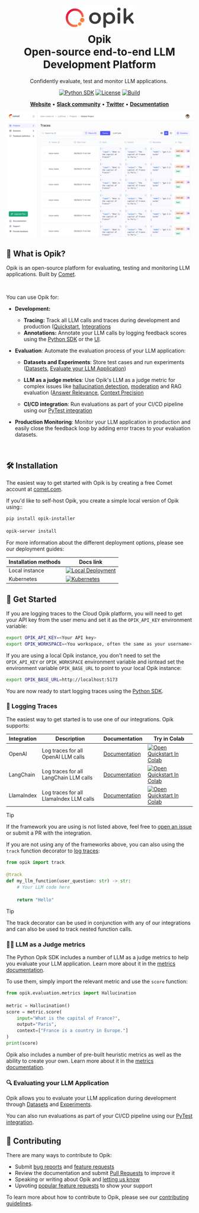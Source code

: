 <h1 align="center" style="border-bottom: none">
    <div>
        <a href="https://www.comet.com/site/products/opik?utm_source=opik&utm_medium=github&utm_content=website_button"><picture>
            <source media="(prefers-color-scheme: dark)" srcset="/apps/opik-documentation/documentation/static/img/logo-dark-mode.svg">
            <source media="(prefers-color-scheme: light)" srcset="/apps/opik-documentation/documentation/static/img/opik-logo.svg">
            <img alt="Comet Opik logo" src="/apps/opik-documentation/documentation/static/img/opik-logo.svg" width="200" />
        </picture></a>
        <br>
        Opik
    </div>
    Open-source end-to-end LLM Development Platform<br>
</h1>

<p align="center">
Confidently evaluate, test and monitor LLM applications. 
</p>

<div align="center">

[![Python SDK](https://img.shields.io/pypi/v/opik)](https://pypi.org/project/opik/)
[![License](https://img.shields.io/github/license/comet-ml/opik)](https://github.com/comet-ml/opik/blob/main/LICENSE)
[![Build](https://github.com/comet-ml/opik/actions/workflows/build_apps.yml/badge.svg)](https://github.com/comet-ml/opik/actions/workflows/build_apps.yml)
<a target="_blank" href="https://colab.research.google.com/github/comet-ml/opik/blob/master/apps/opik-documentation/documentation/docs/cookbook/opik_quickstart.ipynb">
  <!-- <img src="https://colab.research.google.com/assets/colab-badge.svg" alt="Open Quickstart In Colab"/> -->
</a>

</div>

<p align="center">
    <a href="http://www.comet.com/site/products/opik"><b>Website</b></a> •
    <a href="https://chat.comet.com"><b>Slack community</b></a> •
    <a href="https://x.com/Cometml"><b>Twitter</b></a> •
    <a href="https://www.comet.com/docs/opik/"><b>Documentation</b></a>
</p>

![Opik thumbnail](readme-thumbnail.png)

## 🚀 What is Opik?

Opik is an open-source platform for evaluating, testing and monitoring LLM applications. Built by [Comet](https://www.comet.com?utm_source=opik&utm_medium=github&utm_content=what_is_opik_link).

<br>

You can use Opik for:
* **Development:**
  * **Tracing:** Track all LLM calls and traces during development and production ([Quickstart](https://www.comet.com/docs/opik/quickstart/?utm_source=opik&utm_medium=github&utm_content=quickstart_link), [Integrations](https://www.comet.com/docs/opik/integrations/overview/?utm_source=opik&utm_medium=github&utm_content=integrations_link)
  * **Annotations:** Annotate your LLM calls by logging feedback scores using the [Python SDK](https://www.comet.com/docs/opik/tracing/annotate_traces/#annotating-traces-and-spans-using-the-sdk?utm_source=opik&utm_medium=github&utm_content=sdk_link) or the [UI](https://www.comet.com/docs/opik/tracing/annotate_traces/#annotating-traces-through-the-ui?utm_source=opik&utm_medium=github&utm_content=ui_link). 

* **Evaluation**: Automate the evaluation process of your LLM application:

    * **Datasets and Experiments**: Store test cases and run experiments ([Datasets](https://www.comet.com/docs/opik/evaluation/manage_datasets/?utm_source=opik&utm_medium=github&utm_content=datasets_link), [Evaluate your LLM Application](https://www.comet.com/docs/opik/evaluation/evaluate_your_llm/?utm_source=opik&utm_medium=github&utm_content=eval_link))

    * **LLM as a judge metrics**: Use Opik's LLM as a judge metric for complex issues like [hallucination detection](https://www.comet.com/docs/opik/evaluation/metrics/hallucination/?utm_source=opik&utm_medium=github&utm_content=hallucination_link), [moderation](https://www.comet.com/docs/opik/evaluation/metrics/moderation/?utm_source=opik&utm_medium=github&utm_content=moderation_link) and RAG evaluation ([Answer Relevance](https://www.comet.com/docs/opik/evaluation/metrics/answer_relevance/?utm_source=opik&utm_medium=github&utm_content=alex_link), [Context Precision](https://www.comet.com/docs/opik/evaluation/metrics/context_precision/?utm_source=opik&utm_medium=github&utm_content=context_link)

    * **CI/CD integration**: Run evaluations as part of your CI/CD pipeline using our [PyTest integration](https://www.comet.com/docs/opik/testing/pytest_integration/?utm_source=opik&utm_medium=github&utm_content=pytest_link)

* **Production Monitoring**: Monitor your LLM application in production and easily close the feedback loop by adding error traces to your evaluation datasets.

<br>

## 🛠️ Installation

The easiest way to get started with Opik is by creating a free Comet account at [comet.com](https://www.comet.com/signup?from=llm?utm_source=opik&utm_medium=github&utm_content=install).



If you'd like to self-host Opik, you create a simple local version of Opik using::

```bash
pip install opik-installer

opik-server install
```

For more information about the different deployment options, please see our deployment guides:

| Installation methods | Docs link |
| ------------------- | --------- |
| Local instance | [![Local Deployment](https://img.shields.io/badge/Local%20Deployments-%232496ED?style=flat&logo=docker&logoColor=white)](https://www.comet.com/docs/opik/self-host/local_deployment?utm_source=opik&utm_medium=github&utm_content=self_host_link)
| Kubernetes | [![Kubernetes](https://img.shields.io/badge/Kubernetes-%23326ce5.svg?&logo=kubernetes&logoColor=white)](https://www.comet.com/docs/opik/self-host/kubernetes/#kubernetes-installation?utm_source=opik&utm_medium=github&utm_content=kubernetes_link)


## 🏁 Get Started

If you are logging traces to the Cloud Opik platform, you will need to get your API key from the user menu and set it as the `OPIK_API_KEY` environment variable:

```bash
export OPIK_API_KEY=<Your API key>
export OPIK_WORKSPACE=<You workspace, often the same as your username>
```

If you are using a local Opik instance, you don't need to set the `OPIK_API_KEY` or `OPIK_WORKSPACE` environment variable and isntead set the environment variable `OPIK_BASE_URL` to point to your local Opik instance:

```bash
export OPIK_BASE_URL=http://localhost:5173
```

You are now ready to start logging traces using the [Python SDK](https://www.comet.com/docs/opik/python-sdk-reference/?utm_source=opik&utm_medium=github&utm_content=sdk_link2).

### 📝 Logging Traces

The easiest way to get started is to use one of our integrations. Opik supports:

| Integration | Description | Documentation | Try in Colab |
| ----------- | ----------- | ------------- | ------------ |
| OpenAI | Log traces for all OpenAI LLM calls | [Documentation](https://www.comet.com//docs/opik/tracing/integrations/openai/?utm_source=opik&utm_medium=github&utm_content=openai_link) | [![Open Quickstart In Colab](https://colab.research.google.com/assets/colab-badge.svg)](https://colab.research.google.com/github/comet-ml/opik/blob/master/apps/opik-documentation/documentation/docs/cookbook/openai.ipynb) |
| LangChain | Log traces for all LangChain LLM calls | [Documentation](https://www.comet.com/docs/opik/tracing/integrations/langchain/?utm_source=opik&utm_medium=github&utm_content=langchain_link) | [![Open Quickstart In Colab](https://colab.research.google.com/assets/colab-badge.svg)](https://colab.research.google.com/github/comet-ml/opik/blob/master/apps/opik-documentation/documentation/docs/cookbook/langchain.ipynb) |
| LlamaIndex | Log traces for all LlamaIndex LLM calls | [Documentation](https://www.comet.com/docs/opik/tracing/integrations/llama_index?utm_source=opik&utm_medium=github&utm_content=llama_index_link) | [![Open Quickstart In Colab](https://colab.research.google.com/assets/colab-badge.svg)](https://colab.research.google.com/github/comet-ml/opik/blob/master/apps/opik-documentation/documentation/docs/cookbook/llama-index.ipynb) |

> [!TIP]  
> If the framework you are using is not listed above, feel free to [open an issue](https://github.com/comet-ml/opik/issues) or submit a PR with the integration.

If you are not using any of the frameworks above, you can also using the `track` function decorator to [log traces](https://www.comet.com/docs/opik/tracing/log_traces/?utm_source=opik&utm_medium=github&utm_content=traces_link):

```python
from opik import track

@track
def my_llm_function(user_question: str) -> str:
    # Your LLM code here

    return "Hello"
```

> [!TIP]  
> The track decorator can be used in conjunction with any of our integrations and can also be used to track nested function calls.

### 🧑‍⚖️ LLM as a Judge metrics

The Python Opik SDK includes a number of LLM as a judge metrics to help you evaluate your LLM application. Learn more about it in the [metrics documentation](https://www.comet.com/docs/opik/evaluation/metrics/overview/?utm_source=opik&utm_medium=github&utm_content=metrics_2_link).

To use them, simply import the relevant metric and use the `score` function:

```python
from opik.evaluation.metrics import Hallucination

metric = Hallucination()
score = metric.score(
    input="What is the capital of France?",
    output="Paris",
    context=["France is a country in Europe."]
)
print(score)
```

Opik also includes a number of pre-built heuristic metrics as well as the ability to create your own. Learn more about it in the [metrics documentation](https://www.comet.com/docs/opik/evaluation/metrics/overview?utm_source=opik&utm_medium=github&utm_content=metrics_3_link).

### 🔍 Evaluating your LLM Application

Opik allows you to evaluate your LLM application during development through [Datasets](https://www.comet.com/docs/opik/evaluation/manage_datasets/?utm_source=opik&utm_medium=github&utm_content=datasets_2_link) and [Experiments](https://www.comet.com/docs/opik/evaluation/evaluate_your_llm/?utm_source=opik&utm_medium=github&utm_content=experiments_link).

You can also run evaluations as part of your CI/CD pipeline using our [PyTest integration](https://www.comet.com/docs/opik/testing/pytest_integration/?utm_source=opik&utm_medium=github&utm_content=pytest_2_link).

## 🤝 Contributing

There are many ways to contribute to Opik:

* Submit [bug reports](https://github.com/comet-ml/opik/issues) and [feature requests](https://github.com/comet-ml/opik/issues)
* Review the documentation and submit [Pull Requests](https://github.com/comet-ml/opik/pulls) to improve it
* Speaking or writing about Opik and [letting us know](https://chat.comet.com)
* Upvoting [popular feature requests](https://github.com/comet-ml/opik/issues?q=is%3Aissue+is%3Aopen+label%3A%22enhancement%22) to show your support

To learn more about how to contribute to Opik, please see our [contributing guidelines](CONTRIBUTING.md).
